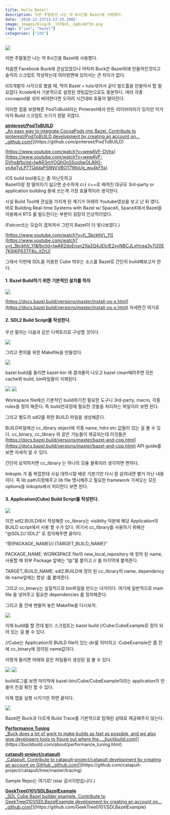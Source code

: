 ```yaml
---
title: Hello Bazel!
description: 이번 주말동안 나는 약 8시간을 Bazel에 사용했다.
date: '2018-12-23T13:57:25.390Z'
image: images/blog/0__Y37Qx5__GpDz4Of3n.png
tags: ["ios", "bazel"]
categories: ["iOS"]
---
```


![](/images/blog/0__Y37Qx5__GpDz4Of3n.png)

이번 주말동안 나는 약 8시간을 Bazel에 사용했다.

처음엔 Facebook Buck에 관심있었으나 어차피 Buck은 Bazel위에 만들어진것이고 솔직히 스크립트 작성하는데 여러방면에 있어서는 큰 차이가 없다.

iOS개발자 시각으로 봤을 때, 딱히 Bazel + tulsi섞어서 굳이 빌드툴을 만들어서 할 필요없다 Xcode에서 기본적으로 설정된 셋팅값만으로도 충분하다. 여러 각종 cocoapod을 섞어 써야한다면 오히려 시간대비 효율이 떨어진다.

이러한 점을 보완해준 PodToBuild라는 Pinterest에서 만든 라이브러리가 있지만 이거 마저 Build 스크립트 쓰기가 정말 귀찮다.

[**pinterest/PodToBUILD**  
_An easy way to integrate CocoaPods into Bazel. Contribute to pinterest/PodToBUILD development by creating an account on…_github.com](https://github.com/pinterest/PodToBUILD "https://github.com/pinterest/PodToBUILD")[](https://github.com/pinterest/PodToBUILD)

[https://www.youtube.com/watch?v=wewAVF-DVhs](https://www.youtube.com/watch?v=wewAVF-DVhs&fbclid=IwAR3mYOQhGnSSoidjwOL89G-vnAqTyLP7TQddaP58NVVBOT7WpUg_wu4kF5s)

iOS build tool용도는 좀 아닌듯하고   
Bazel이랑 정 떨어지기 싫으면 순수하게 c나 c++로 짜여진 대규모 3rd-party or application building 용에 쓰는게 가장 효율적이라 생각한다.

사실 Build Tool에 관심을 가지게 된 계기가 아래의 Youtube영상을 보고 난 뒤 였다. 바로 Building Real-time Systems with Bazel w/ SpaceX, SpaceX에서 Bazel을 이용해서 RTS 를 빌드한다는 부분이 굉장히 인상적이었다.

(Falcon쏘는 모습이 겹쳐져서 그런지 Bazel이 더 빛나보였다.)

[https://www.youtube.com/watch?v=t\_3bckhV\_YI](https://www.youtube.com/watch?v=t_3bckhV_YI&fbclid=IwAR2doEnun2Xa2Q4JEIcIE2xyNBCJLxHcea3v7i20E7K9jKP63TF8o_itZtU)

그래서 이번에 SDL을 이용한 Cube 띄우는 소스를 Bazel로 간단히 build해보고자 한다.

#### 1\. Bazel Build하기 위한 기본적인 설치를 하자

![](/images/blog/1__2qX1vvmrwVF9USYpKNRpVw.png)

[https://docs.bazel.build/versions/master/install-os-x.html](https://docs.bazel.build/versions/master/install-os-x.html) 자세한건 여기로

#### 2\. SDL2 Build Script를 작성한다.

우선 필자는 다음과 같은 디렉토리로 구성할 것이다.

![](/images/blog/1__a__gQN97rfYDliNnfM__SO__Q.png)

그리고 편의를 위한 Makefile을 만들었다.

![](/images/blog/1__2biVjNJ82mutNxzQdL4lfw.png)

bazel build를 돌리면 bazel-bin 에 결과물이 나오고 bazel clean때려주면 모든 cache와 build, bin파일들이 삭제된다.

![](/images/blog/1__MXmlVn1kKWTQyBbmPES1ZA.png)
![](/images/blog/1__ckKqdB__B__PfV248Y8sHF8g.png)

Workspace file에선 기본적인 build하기전 필요한 도구나 3rd-party, macro, 각종 rules을 정의 해준다. 즉 build전과정에 필요한 것들을 처리하는 파일이라 보면 된다.

그리고 별도의 sdl2를 위한 BUILD 파일을 생성해준다.

BUILD파일에선 cc\_library object에 각종 name, hdrs etc 값들이 있는 걸 볼 수 있다. cc\_binary, cc\_library 와 같은 기능들이 제공되는데 이것들은 [https://docs.bazel.build/versions/master/bazel-and-cpp.html](https://docs.bazel.build/versions/master/bazel-and-cpp.html) API guide를 보면 자세히 알 수 있다.

간단히 요약하자면 cc\_library 는 하나의 모듈 블록이라 생각하면 편하다.

linkopts 가 좀 복잡한데 사실 대학시절 배운 기본기만 다시 잘 살려내면 별거 아닌 내용이다. 즉 lib path지정해주고 lib file 명시해주고 필요한 framework 가져오는 모든 options을 linkopts에서 처리한다 보면 된다.

#### 3\. Application(Cube) Build Script를 작성한다.

![](/images/blog/1__d0gq3qCArsXRT3gn8k9a6Q.png)

이전 sdl2.BUILD에서 작성해준 cc\_library는 visiblity 덕분에 해당 Application의 BUILD script에서 사용 할 수가 있다. 여기서 cc\_library를 사용하기 위해선 “@SDL2//:SDL2” 로 정의해주면 끝이다.

“@(PACKAGE\_NAME)//:(TARGET\_BUILD\_NAME)”

PACKAGE\_NAME: WORKSPACE file의 new\_local\_repository 에 정의 된 name, 사용할 때 외부 Package 앞에는 “@”를 붙이고 // 를 마지막에 붙여준다.

TARGET\_BUILD\_NAME: sdl2.BUILD에 정의 된 cc\_library의 name, dependency lib name앞에는 항상 :를 붙여준다.

그리고 cc\_binary는 실질적으로 bin파일을 만드는 녀석이다. 여기에 일반적으로 main file 을 넣어주고 필요한 dependencies 를 정의해준다.

그리고 좀 전에 맨들어 놓은 Makefile을 다시보자.

![](/images/blog/1__2biVjNJ82mutNxzQdL4lfw.png)

이제 build를 할 껀데 빌드 스크립트는 bazel build //Cube:CubeExample로 정의 되어 있는 걸 볼 수 있다.

//Cube는 Application의 BUILD file이 있는 dir를 의미하고 :CubeExample은 좀 전에 cc\_binary에 정의된 name값이다.

이렇게 돌리면 아래와 같은 파일들이 생성된 걸 볼 수 있다.

![](/images/blog/1__A7OrNJyWNZ81zfFytqprgA.png)
![](/images/blog/1__GdJoCEyjdcYWyuYox__4fxQ.png)

build로그를 보면 마지막에 bazel-bin/Cube/CubeExample이라는 application이 만들어 진걸 확인 할 수 있다.

이제 앱을 실행 시키기만 하면 끝이다.

![](/images/blog/1__09HtddPsqzV__CfUKBxMIVw.png)

Bazel은 Buck과 다르게 Build Trace를 기본적으로 탑재된 상태로 제공해주지 않는다.

[**Performance Tuning**  
_Buck does a lot of work to make builds as fast as possible, and we also give developers tools to figure out where the…_buckbuild.com](https://buckbuild.com/about/performance_tuning.html "https://buckbuild.com/about/performance_tuning.html")[](https://buckbuild.com/about/performance_tuning.html)

[**catapult-project/catapult**  
_Catapult. Contribute to catapult-project/catapult development by creating an account on GitHub._github.com](https://github.com/catapult-project/catapult/tree/master/tracing "https://github.com/catapult-project/catapult/tree/master/tracing")[](https://github.com/catapult-project/catapult/tree/master/tracing)

Sample Repo는 여기로! (star 감사히받습니다.)

[**GeekTree0101/SDLBazelExample**  
_SDL Cube Bazel builder example. Contribute to GeekTree0101/SDLBazelExample development by creating an account on…_github.com](https://github.com/GeekTree0101/SDLBazelExample "https://github.com/GeekTree0101/SDLBazelExample")[](https://github.com/GeekTree0101/SDLBazelExample)